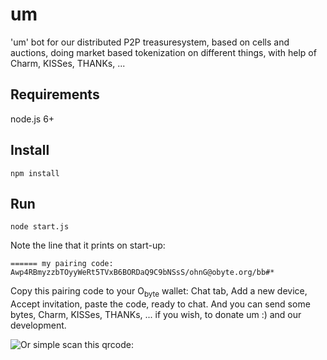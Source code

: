 # um

'um' bot for our distributed P2P treasuresystem, based on cells and auctions, doing market based tokenization on different things, with help of Charm, KISSes, THANKs, ...

## Requirements

node.js 6+

## Install
```
npm install
```
## Run
```
node start.js
```
Note the line that it prints on start-up:
```
====== my pairing code: Awp4RBmyzzbTOyyWeRt5TVxB6BORDaQ9C9bNSsS/ohnG@obyte.org/bb#*
```
Copy this pairing code to your O<sub>byte</sub> wallet: Chat tab, Add a new device, Accept invitation, paste the code, ready to chat. 
And you can send some bytes, Charm, KISSes, THANKs, ... if you wish, to donate um :) and our development.

![Or simple scan this qrcode:](https://i.imgur.com/QXcjC6b.png)
